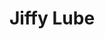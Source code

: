 ---
title: "Jiffy Lube"
url: /portland/jiffy-lube-southwest-barbur-boulevard/
shop: Autowerkstatt
---